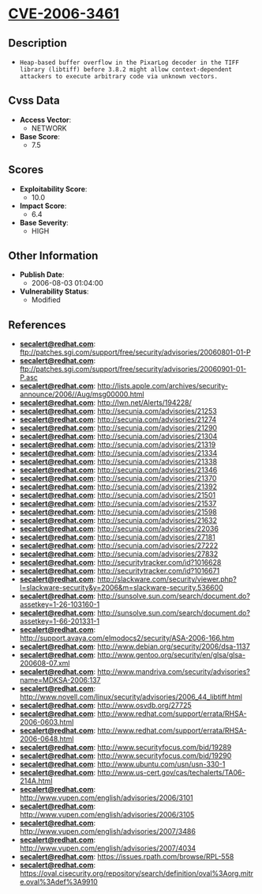 
# [CVE-2006-3461](ftp://patches.sgi.com/support/free/security/advisories/20060801-01-P)

## Description

- `Heap-based buffer overflow in the PixarLog decoder in the TIFF library (libtiff) before 3.8.2 might allow context-dependent attackers to execute arbitrary code via unknown vectors.`

## Cvss Data

- **Access Vector**:
  - NETWORK
- **Base Score**:
  - 7.5

## Scores

- **Exploitability Score**:
  - 10.0
- **Impact Score**:
  - 6.4
- **Base Severity**:
  - HIGH

## Other Information

- **Publish Date**:
  - 2006-08-03 01:04:00
- **Vulnerability Status**:
  - Modified

## References

- **secalert@redhat.com**: ftp://patches.sgi.com/support/free/security/advisories/20060801-01-P
- **secalert@redhat.com**: ftp://patches.sgi.com/support/free/security/advisories/20060901-01-P.asc
- **secalert@redhat.com**: http://lists.apple.com/archives/security-announce/2006//Aug/msg00000.html
- **secalert@redhat.com**: http://lwn.net/Alerts/194228/
- **secalert@redhat.com**: http://secunia.com/advisories/21253
- **secalert@redhat.com**: http://secunia.com/advisories/21274
- **secalert@redhat.com**: http://secunia.com/advisories/21290
- **secalert@redhat.com**: http://secunia.com/advisories/21304
- **secalert@redhat.com**: http://secunia.com/advisories/21319
- **secalert@redhat.com**: http://secunia.com/advisories/21334
- **secalert@redhat.com**: http://secunia.com/advisories/21338
- **secalert@redhat.com**: http://secunia.com/advisories/21346
- **secalert@redhat.com**: http://secunia.com/advisories/21370
- **secalert@redhat.com**: http://secunia.com/advisories/21392
- **secalert@redhat.com**: http://secunia.com/advisories/21501
- **secalert@redhat.com**: http://secunia.com/advisories/21537
- **secalert@redhat.com**: http://secunia.com/advisories/21598
- **secalert@redhat.com**: http://secunia.com/advisories/21632
- **secalert@redhat.com**: http://secunia.com/advisories/22036
- **secalert@redhat.com**: http://secunia.com/advisories/27181
- **secalert@redhat.com**: http://secunia.com/advisories/27222
- **secalert@redhat.com**: http://secunia.com/advisories/27832
- **secalert@redhat.com**: http://securitytracker.com/id?1016628
- **secalert@redhat.com**: http://securitytracker.com/id?1016671
- **secalert@redhat.com**: http://slackware.com/security/viewer.php?l=slackware-security&y=2006&m=slackware-security.536600
- **secalert@redhat.com**: http://sunsolve.sun.com/search/document.do?assetkey=1-26-103160-1
- **secalert@redhat.com**: http://sunsolve.sun.com/search/document.do?assetkey=1-66-201331-1
- **secalert@redhat.com**: http://support.avaya.com/elmodocs2/security/ASA-2006-166.htm
- **secalert@redhat.com**: http://www.debian.org/security/2006/dsa-1137
- **secalert@redhat.com**: http://www.gentoo.org/security/en/glsa/glsa-200608-07.xml
- **secalert@redhat.com**: http://www.mandriva.com/security/advisories?name=MDKSA-2006:137
- **secalert@redhat.com**: http://www.novell.com/linux/security/advisories/2006_44_libtiff.html
- **secalert@redhat.com**: http://www.osvdb.org/27725
- **secalert@redhat.com**: http://www.redhat.com/support/errata/RHSA-2006-0603.html
- **secalert@redhat.com**: http://www.redhat.com/support/errata/RHSA-2006-0648.html
- **secalert@redhat.com**: http://www.securityfocus.com/bid/19289
- **secalert@redhat.com**: http://www.securityfocus.com/bid/19290
- **secalert@redhat.com**: http://www.ubuntu.com/usn/usn-330-1
- **secalert@redhat.com**: http://www.us-cert.gov/cas/techalerts/TA06-214A.html
- **secalert@redhat.com**: http://www.vupen.com/english/advisories/2006/3101
- **secalert@redhat.com**: http://www.vupen.com/english/advisories/2006/3105
- **secalert@redhat.com**: http://www.vupen.com/english/advisories/2007/3486
- **secalert@redhat.com**: http://www.vupen.com/english/advisories/2007/4034
- **secalert@redhat.com**: https://issues.rpath.com/browse/RPL-558
- **secalert@redhat.com**: https://oval.cisecurity.org/repository/search/definition/oval%3Aorg.mitre.oval%3Adef%3A9910
